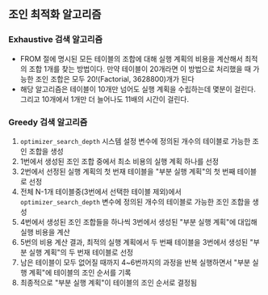 ## 조인 최적화 알고리즘
### Exhaustive 검색 알고리즘
  - FROM 절에 명시된 모든 테이블의 조합에 대해 실행 계획의 비용을 계산해서 최적의 조합 1개를 찾는 방법이다. 만약 테이블이 20개라면 이 방법으로 처리했을 때 가능한 조인 조합은 모두 20!(Factorial, 3628800)개가 된다
  - 해당 알고리즘은 테이블이 10개만 넘어도 실행 계획을 수립하는데 몇분이 걸린다. 그리고 10개에서 1개만 더 늘어나도 11배의 시간이 걸린다.

### Greedy 검색 알고리즘
  1. `optimizer_search_depth` 시스템 설정 변수에 정의된 개수의 테이블로 가능한 조인 조합을 생성
  2. 1번에서 생성된 조인 조합 중에서 최소 비용의 실행 계획 하나를 선정
  3. 2번에서 선정된 실행 계획의 첫 번재 테이블을 "부분 실행 계획"의 첫 번째 테이블로 선정
  4. 전체 N-1개 테이블중(3번에서 선택한 테이블 제외)에서 `optimizer_search_depth` 변수에 정의된 개수의 테이블로 가능한 조인 조합을 생성
  5. 4번에서 생성된 조인 조합들을 하나씩 3번에서 생성된 "부분 실행 계획"에 대입해 실행 비용을 계산
  6. 5번의 비용 계산 결과, 최적의 실행 계획에서 두 번째 테이블을 3번에서 생성된 "부분 실행 계획"의 두 번재 테이블로 선정
  7. 남은 테이블이 모두 없어질 때까지 4~6번까지의 과정을 반복 실행하면서 "부분 실행 계획"에 테이블의 조인 순서를 기록
  8. 최종적으로 "부분 실행 계획"이 테이블의 조인 순서로 결정됨